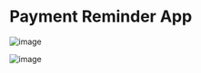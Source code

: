 # Payment Reminder App
![image](https://github.com/user-attachments/assets/2e7c2df7-e3c2-4bda-9007-54edb7bd7290)

![image](https://github.com/user-attachments/assets/93e99809-083b-4730-b404-6251981eab07)
